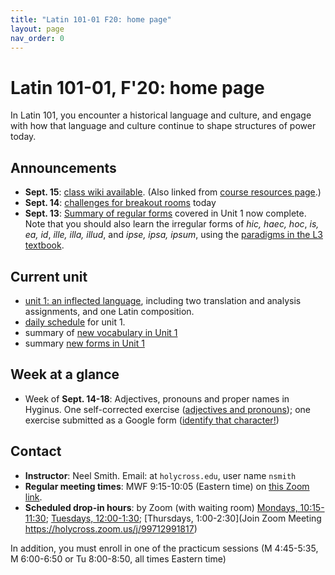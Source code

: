 ```yaml
---
title: "Latin 101-01 F20: home page"
layout: page
nav_order: 0
---
```



# Latin 101-01, F'20: home page

In Latin 101, you encounter a historical language and culture, and engage with how that language and culture continue to shape structures of power today.


## Announcements

- **Sept. 15**:  [class wiki available](./wiki/). (Also linked from [course resources page](./resources/).)
- **Sept. 14**:  [challenges for breakout rooms](./breakouts) today
- **Sept. 13**:   [Summary of regular forms](./schedule/part1/forms/) covered in Unit 1 now complete.  Note that you should also learn the irregular forms of *hic, haec, hoc*, *is, ea, id*, *ille, illa, illud*, and *ipse, ipsa, ipsum*, using the [paradigms in the L3 textbook](https://lingualatina.github.io/textbook/reference/pronouns-paradigms/).



## Current unit

- [unit 1: an inflected language](./schedule/part1/), including two translation and analysis assignments, and one Latin composition.
- [daily schedule](./schedule/part1/schedule/) for unit 1.
- summary of [new vocabulary in Unit 1](./schedule/part1/vocab/)
- summary [new forms in Unit 1](./schedule/part1/forms/)

## Week at a glance

- Week of **Sept. 14-18**: Adjectives, pronouns and proper names in Hyginus. One self-corrected exercise ([adjectives and pronouns](./assignments/demonstratives/exercise/)); one exercise submitted as a Google form ([identify that character!](./assignments/prosopography/))


## Contact

- **Instructor**: Neel Smith.  Email: at `holycross.edu`, user name `nsmith`
- **Regular meeting times**:  MWF 9:15-10:05 (Eastern time) on [this Zoom link](https://holycross.zoom.us/j/99294412522?pwd=dDBsUEZtcHpKZ2s4ekFFbmFIQXVoQT09).
- **Scheduled drop-in hours**: by Zoom (with waiting room) [Mondays, 10:15-11:30](https://holycross.zoom.us/j/92426336160); [Tuesdays, 12:00-1:30](https://holycross.zoom.us/j/98344637818); [Thursdays, 1:00-2:30](Join Zoom Meeting
https://holycross.zoom.us/j/99712991817)

In addition, you must enroll in one of the practicum sessions (M 4:45-5:35, M 6:00-6:50 or Tu 8:00-8:50, all times Eastern time)
